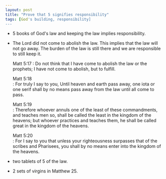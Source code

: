 ```yaml
---
layout: post
title: "Prove that 5 signifies responsibility"
tags: [God's building, responsibility]
---
```


- 5 books of God's law and keeping the law implies responsibility.
- The Lord did not come to abolish the law. This implies that the law will not go away. The burden of the law is still there and we are responsible to still keep it.

    Matt 5:17
    : Do not think that I have come to abolish the law or the prophets; I have not come to abolish, but to fulfill.

    Matt 5:18   
    : For truly I say to you, Until heaven and earth pass away, one iota or one serif shall by no means pass away from the law until all come to pass.

    Matt 5:19   
    : Therefore whoever annuls one of the least of these commandments, and teaches men so, shall be called the least in the kingdom of the heavens; but whoever practices and teaches them, he shall be called great in the kingdom of the heavens.

    Matt 5:20   
    : For I say to you that unless your righteousness surpasses that of the scribes and Pharisees, you shall by no means enter into the kingdom of the heavens.

- two tablets of 5 of the law.
- 2 sets of virgins in Matthew 25.
